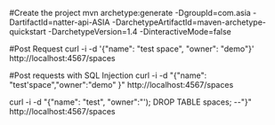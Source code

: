 
#Create the project
mvn archetype:generate -DgroupId=com.asia -DartifactId=natter-api-ASIA -DarchetypeArtifactId=maven-archetype-quickstart -DarchetypeVersion=1.4 -DinteractiveMode=false

#Post Request
curl -i -d '{"name": "test space", "owner": "demo"}' http://localhost:4567/spaces

#Post requests with SQL Injection
curl -i -d "{\"name\": \"test'space\",\"owner\":\"demo\" }" http://localhost:4567/spaces

curl -i -d "{\"name\": \"test\", \"owner\":\"'); DROP TABLE spaces; --\"}" http://localhost:4567/spaces 
